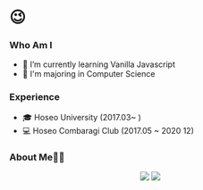 ### 

<!--
**** is a ✨ _special_ ✨ repository because its `README.md` (this file) appears on your GitHub profile.

Here are some ideas to get you started:



-->



#  😉
### Who Am I

- 🌱 I’m currently learning Vanilla Javascript
- 🥇 I'm majoring in Computer Science

### Experience
- 🎓 Hoseo University (2017.03~ )
- 💻 Hoseo Combaragi Club (2017.05 ~ 2020 12)

### About Me👩‍💻

<div align='center'>
  <a href="https://velog.io/@ghks285"><img src="https://img.shields.io/badge/velog-1DBF73?style=flat-square&logo=Vimeo&logoColor=white"/></a>
<a href="[연결할 링크]" target="_blank"><img src="https://img.shields.io/badge/notion-black?style=flat-square&logo=#000000&logoColor=white"/></a>

</div>

